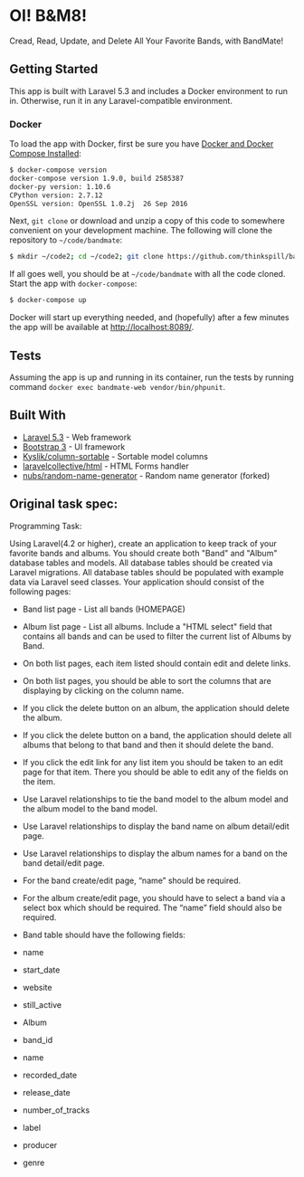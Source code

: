 # OI! B&M8!

Cread, Read, Update, and Delete All Your Favorite Bands, with BandMate!

## Getting Started

This app is built with Laravel 5.3 and includes a Docker environment to run in. Otherwise, run it in any Laravel-compatible environment.

### Docker

To load the app with Docker, first be sure you have [Docker and Docker Compose Installed](https://docs.docker.com/engine/installation/):

```bash
$ docker-compose version
docker-compose version 1.9.0, build 2585387
docker-py version: 1.10.6
CPython version: 2.7.12
OpenSSL version: OpenSSL 1.0.2j  26 Sep 2016
```

Next, `git clone` or download and unzip a copy of this code to somewhere convenient on your development machine.
The following will clone the repository to `~/code/bandmate`:

```bash
$ mkdir ~/code2; cd ~/code2; git clone https://github.com/thinkspill/bandmate.git && cd bandmate
```

If all goes well, you should be at `~/code/bandmate` with all the code cloned. Start the app with `docker-compose`:

```bash
$ docker-compose up
```

Docker will start up everything needed, and (hopefully) after a few minutes the app will be available at [http://localhost:8089/](http://localhost:8089/).

## Tests

Assuming the app is up and running in its container, run the tests by running command `docker exec bandmate-web vendor/bin/phpunit`.

## Built With

* [Laravel 5.3](http://laravel.com/) - Web framework
* [Bootstrap 3](http://getbootstrap.com/) - UI framework
* [Kyslik/column-sortable](https://github.com/Kyslik/column-sortable) - Sortable model columns
* [laravelcollective/html](https://laravelcollective.com/docs/5.3/html) - HTML Forms handler
* [nubs/random-name-generator](https://github.com/thinkspill/random-name-generator) - Random name generator (forked)

## Original task spec:

Programming Task:

Using Laravel(4.2 or higher), create an application to keep track of your favorite bands and albums. You should create both "Band" and "Album" database tables and models. All database tables should be created via Laravel migrations. All database tables should be populated with example data via Laravel seed classes. Your application should consist of the following pages:

- Band list page - List all bands (HOMEPAGE)
- Album list page - List all albums. Include a "HTML select" field that contains all bands and can be used to filter the current list of Albums by Band.
- On both list pages, each item listed should contain edit and delete links.
- On both list pages, you should be able to sort the columns that are displaying by clicking on the column name.
- If you click the delete button on an album, the application should delete the album.
- If you click the delete button on a band, the application should delete all albums that belong to that band and then it should delete the band.
- If you click the edit link for any list item you should be taken to an edit page for that item. There you should be able to edit any of the fields on the item.
- Use Laravel relationships to tie the band model to the album model and the album model to the band model.
- Use Laravel relationships to display the band name on album detail/edit page.
- Use Laravel relationships to display the album names for a band on the band detail/edit page.
- For the band create/edit page, “name” should be required.
- For the album create/edit page, you should have to select a band via a select box which should be required. The “name” field should also be required.

- Band table should have the following fields:
- name
- start_date
- website
- still_active

- Album
- band_id
- name
- recorded_date
- release_date
- number_of_tracks
- label
- producer
- genre

